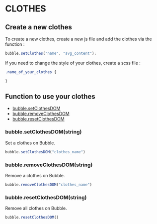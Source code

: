 # CLOTHES

## Create a new clothes
To create a new clothes, create a new js file and add the clothes via the function :
``` js
bubble.setClothes("name", "svg_content");
```

If you need to change the style of your clothes, create a scss file :

``` scss
.name_of_your_clothes {

}
```

## Function to use your clothes

- [bubble.setClothesDOM](#setClothesDOM)
- [bubble.removeClothesDOM](#removeClothesDOM)
- [bubble.resetClothesDOM](#resetClothesDOM)

### bubble.setClothesDOM(string) <a name="setClothesDOM"></a>
Set a clothes on Bubble.
``` js
bubble.setClothesDOM("clothes_name")
```

### bubble.removeClothesDOM(string) <a name="removeClothesDOM"></a>
Remove a clothes on Bubble.
``` js
bubble.removeClothesDOM("clothes_name")
```

### bubble.resetClothesDOM(string) <a name="resetClothesDOM"></a>
Remove all clothes on Bubble.
``` js
bubble.resetClothesDOM()
```